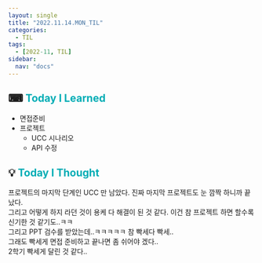 ```yaml
---
layout: single
title: "2022.11.14.MON_TIL"
categories:
  - TIL
tags:
  - [2022-11, TIL]
sidebar:
  nav: "docs"
---
```


## ⌨ <a style="color:#00adb5">Today I Learned</a>

- 면접준비
- 프로젝트
  - UCC 시나리오
  - API 수정

## 💡 <a style="color:#00adb5">Today I Thought</a>

프로젝트의 마지막 단계인 UCC 만 남았다. 진짜 마지막 프로젝트도 눈 깜짝 하니까 끝났다.<br>
그리고 어떻게 하지 라던 것이 용케 다 해결이 된 것 같다. 이건 참 프로젝트 하면 할수록 신기한 것 같기도..ㅋㅋ<br>
그리고 PPT 검수를 받았는데..ㅋㅋㅋㅋㅋ 참 빡세다 빡세..<br>
그래도 빡세게 면접 준비하고 끝나면 좀 쉬어야 겠다..<br>
2학기 빡세게 달린 것 같다..